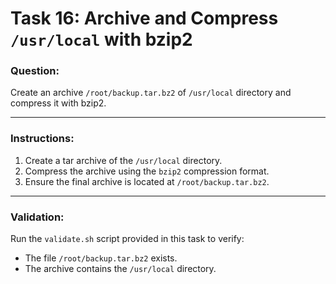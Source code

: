# Task 16: Archive and Compress `/usr/local` with bzip2

###  Question:
Create an archive `/root/backup.tar.bz2` of `/usr/local` directory and compress it with bzip2.

---

###  Instructions:

1. Create a tar archive of the `/usr/local` directory.
2. Compress the archive using the `bzip2` compression format.
3. Ensure the final archive is located at `/root/backup.tar.bz2`.

---

###  Validation:

Run the `validate.sh` script provided in this task to verify:

- The file `/root/backup.tar.bz2` exists.
- The archive contains the `/usr/local` directory.

